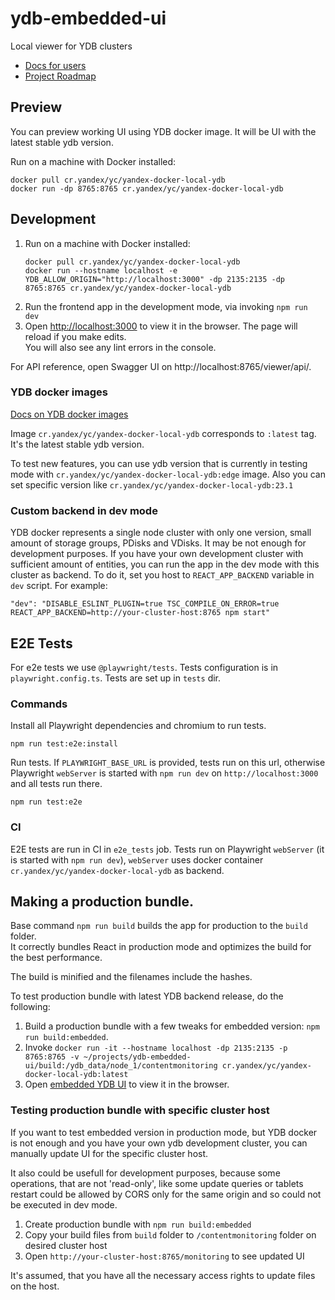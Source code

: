 # ydb-embedded-ui

Local viewer for YDB clusters

* [Docs for users](https://ydb.tech/en/docs/maintenance/embedded_monitoring/ydb_monitoring)
* [Project Roadmap](ROADMAP.md)

## Preview

You can preview working UI using YDB docker image. It will be UI with the latest stable ydb version.

Run on a machine with Docker installed:
```
docker pull cr.yandex/yc/yandex-docker-local-ydb
docker run -dp 8765:8765 cr.yandex/yc/yandex-docker-local-ydb
```

## Development

1. Run on a machine with Docker installed:
   ```
   docker pull cr.yandex/yc/yandex-docker-local-ydb
   docker run --hostname localhost -e YDB_ALLOW_ORIGIN="http://localhost:3000" -dp 2135:2135 -dp 8765:8765 cr.yandex/yc/yandex-docker-local-ydb
   ```
2. Run the frontend app in the development mode, via invoking `npm run dev`
3. Open [http://localhost:3000](http://localhost:3000) to view it in the browser. The page will reload if you make edits.\
   You will also see any lint errors in the console.

For API reference, open Swagger UI on http://localhost:8765/viewer/api/.

### YDB docker images

[Docs on YDB docker images](https://ydb.tech/en/docs/getting_started/self_hosted/ydb_docker)

Image `cr.yandex/yc/yandex-docker-local-ydb` corresponds to `:latest` tag. It's the latest stable ydb version.

To test new features, you can use ydb version that is currently in testing mode with `cr.yandex/yc/yandex-docker-local-ydb:edge` image. Also you can set specific version like `cr.yandex/yc/yandex-docker-local-ydb:23.1`

### Custom backend in dev mode

YDB docker represents a single node cluster with only one version, small amount of storage groups, PDisks and VDisks. It may be not enough for development purposes. If you have your own development cluster with sufficient amount of entities, you can run the app in the dev mode with this cluster as backend. To do it, set you host to `REACT_APP_BACKEND` variable in `dev` script. For example: 
```
"dev": "DISABLE_ESLINT_PLUGIN=true TSC_COMPILE_ON_ERROR=true REACT_APP_BACKEND=http://your-cluster-host:8765 npm start"
```

## E2E Tests

For e2e tests we use `@playwright/tests`. Tests configuration is in `playwright.config.ts`. Tests are set up in `tests` dir.

### Commands

Install all Playwright dependencies and chromium to run tests.

```
npm run test:e2e:install
```

Run tests. If `PLAYWRIGHT_BASE_URL` is provided, tests run on this url, otherwise Playwright `webServer` is started with `npm run dev` on `http://localhost:3000` and all tests run there.

```
npm run test:e2e
```

### CI

E2E tests are run in CI in `e2e_tests` job. Tests run on Playwright `webServer` (it is started with `npm run dev`), `webServer` uses docker container `cr.yandex/yc/yandex-docker-local-ydb` as backend.

## Making a production bundle.

Base command `npm run build` builds the app for production to the `build` folder.\
It correctly bundles React in production mode and optimizes the build for the best performance.

The build is minified and the filenames include the hashes.

To test production bundle with latest YDB backend release, do the following:

1. Build a production bundle with a few tweaks for embedded version: `npm run build:embedded`.
2. Invoke `docker run -it --hostname localhost -dp 2135:2135 -p 8765:8765 -v ~/projects/ydb-embedded-ui/build:/ydb_data/node_1/contentmonitoring cr.yandex/yc/yandex-docker-local-ydb:latest`
3. Open [embedded YDB UI](http://localhost:8765/monitoring) to view it in the browser.

### Testing production bundle with specific cluster host

If you want to test embedded version in production mode, but YDB docker is not enough and you have your own ydb development cluster, you can manually update UI for the specific cluster host.

It also could be usefull for development purposes, because some operations, that are not 'read-only', like some update queries or tablets restart could be allowed by CORS only for the same origin and so could not be executed in dev mode.

1. Create production bundle with `npm run build:embedded`
2. Copy your build files from `build` folder to `/contentmonitoring` folder on desired cluster host
3. Open `http://your-cluster-host:8765/monitoring` to see updated UI

It's assumed, that you have all the necessary access rights to update files on the host.